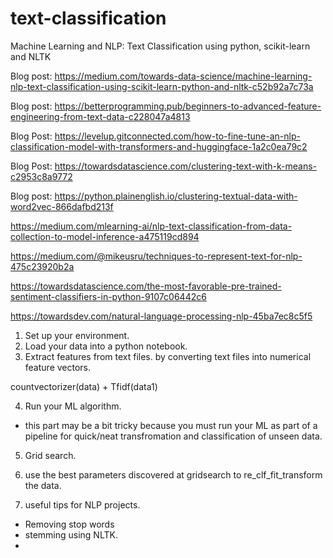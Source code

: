 # text-classification
Machine Learning and NLP: Text Classification using python, scikit-learn and NLTK

Blog post: https://medium.com/towards-data-science/machine-learning-nlp-text-classification-using-scikit-learn-python-and-nltk-c52b92a7c73a

Blog post: https://betterprogramming.pub/beginners-to-advanced-feature-engineering-from-text-data-c228047a4813

Blog Post: https://levelup.gitconnected.com/how-to-fine-tune-an-nlp-classification-model-with-transformers-and-huggingface-1a2c0ea79c2

Blog Post: https://towardsdatascience.com/clustering-text-with-k-means-c2953c8a9772

Blog post: https://python.plainenglish.io/clustering-textual-data-with-word2vec-866dafbd213f

https://medium.com/mlearning-ai/nlp-text-classification-from-data-collection-to-model-inference-a475119cd894

https://medium.com/@mikeusru/techniques-to-represent-text-for-nlp-475c23920b2a

https://towardsdatascience.com/the-most-favorable-pre-trained-sentiment-classifiers-in-python-9107c06442c6

https://towardsdev.com/natural-language-processing-nlp-45ba7ec8c5f5




1. Set up your environment.
2. Load your data into a python notebook.
3. Extract features from text files. by converting text files into numerical feature vectors.

countvectorizer(data) + Tfidf(data1) 

4. Run your ML algorithm.
- this part may be a bit tricky because you must run your ML as part of a pipeline for quick/neat transfromation and classification of unseen data.
5. Grid search.
6. use the best parameters discovered at gridsearch to re_clf_fit_transform the data.

7. useful tips for NLP projects.

- Removing stop words
- stemming using NLTK.
- 
